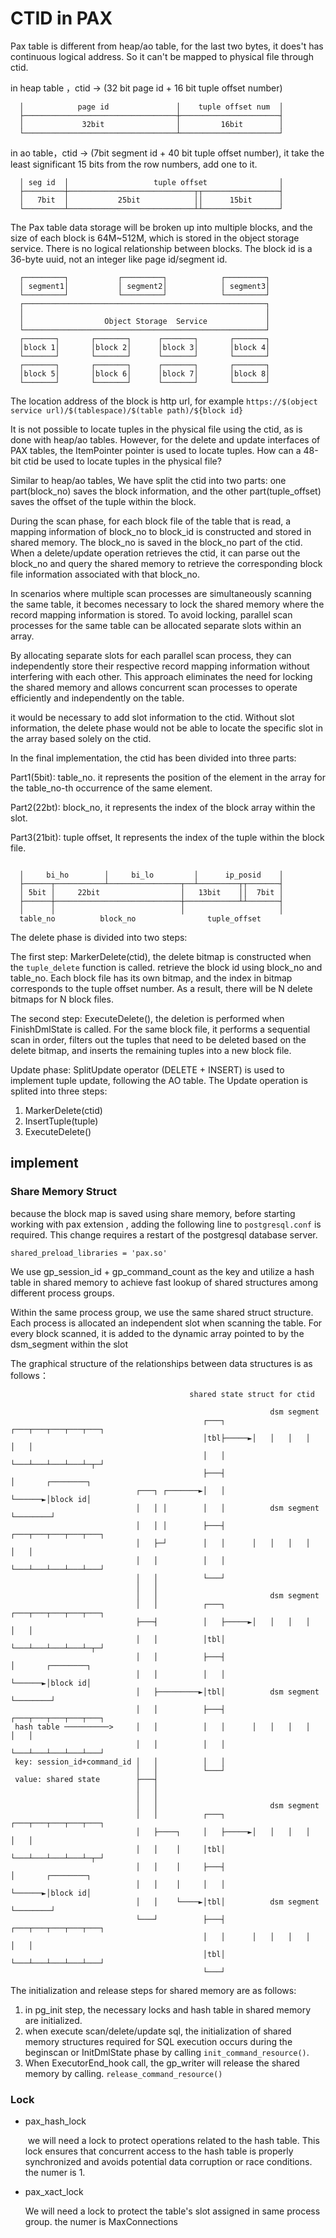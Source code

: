 <!--
  Licensed to the Apache Software Foundation (ASF) under one
  or more contributor license agreements.  See the NOTICE file
  distributed with this work for additional information
  regarding copyright ownership.  The ASF licenses this file
  to you under the Apache License, Version 2.0 (the
  "License"); you may not use this file except in compliance
  with the License.  You may obtain a copy of the License at

   http://www.apache.org/licenses/LICENSE-2.0

  Unless required by applicable law or agreed to in writing,
  software distributed under the License is distributed on an
  "AS IS" BASIS, WITHOUT WARRANTIES OR CONDITIONS OF ANY
  KIND, either express or implied.  See the License for the
  specific language governing permissions and limitations
  under the License.
-->

# CTID in  PAX

Pax table is different from heap/ao table, for the last two bytes, it does't has continuous logical address. So it can't be mapped to physical file through ctid.

in heap table ，ctid -> (32 bit page id + 16 bit tuple offset number)

```
  │            page id               │    tuple offset num  │
  ├──────────────────────────────────┼──────────────────────┤
  │             32bit                │         16bit        │
  └──────────────────────────────────┴──────────────────────┘
```

in ao table，ctid -> (7bit segment id  + 40 bit tuple offset number), it take the least significant 15 bits from the row numbers, add one to it.

```
  │ seg id  │                   tuple offset                │
  ├─────────┼────────────────────────────┬┬─────────────────┤
  │   7bit  │           25bit            ││      15bit      │
  └─────────┴────────────────────────────┴┴─────────────────┘
```


 The Pax table data storage will be broken up into multiple blocks, and the size of each block is 64M~512M, which is stored in the object storage service. There is no logical relationship between blocks. The block id is a 36-byte uuid, not an integer like page id/segment id.

```
  ┌─────────┐           ┌─────────┐            ┌─────────┐
  │ segment1│           │ segment2│            │ segment3│
  └─────────┘           └─────────┘            └─────────┘
  ┌──────────────────────────────────────────────────────┐
  │                                                      │
  │                  Object Storage  Service             │
  └──────────────────────────────────────────────────────┘
  ┌───────┐       ┌───────┐      ┌───────┐       ┌───────┐
  │block 1│       │block 2│      │block 3│       │block 4│
  └───────┘       └───────┘      └───────┘       └───────┘
  ┌───────┐       ┌───────┐      ┌───────┐       ┌───────┐
  │block 5│       │block 6│      │block 7│       │block 8│
  └───────┘       └───────┘      └───────┘       └───────┘
```

The location address of the block is http url, for example `https://$(object service url)/$(tablespace)/$(table path)/${block id}`

It is not possible to locate tuples in the physical file using the ctid, as is done with heap/ao tables. However, for the delete and update interfaces of PAX tables, the ItemPointer pointer is used to locate tuples. How can a 48-bit ctid be used to locate tuples in the physical file?

Similar to heap/ao tables, We have split the ctid into two parts: one part(block_no) saves the block information, and the other part(tuple_offset) saves the offset of the tuple within the block.

During the scan phase, for each block file of the table  that is read, a mapping information of block_no to block_id is constructed and stored in shared memory. The block_no is saved in the block_no part of the ctid. When a delete/update operation retrieves the ctid, it can parse out the block_no and query the shared memory to retrieve the corresponding block file information associated with that block_no.

In scenarios where multiple scan processes are simultaneously scanning the same table, it becomes necessary to lock the shared memory where the record mapping information is stored. To avoid locking, parallel scan processes for the same table can be allocated separate slots within an array.

By allocating separate slots for each parallel scan process, they can independently store their respective record mapping information without interfering with each other. This approach eliminates the need for locking the shared memory and allows concurrent scan processes to operate efficiently and independently on the table.

it would be necessary to add slot information to the ctid. Without slot information, the delete phase would not be able to locate the specific slot in the array based solely on the ctid.

In the final implementation, the ctid has been divided into three parts:

Part1(5bit): table_no.   it represents the position of the element in the array for the table_no-th occurrence of the same element.

Part2(22bt): block_no, it represents the index of the block array within the slot.

Part3(21bit): tuple offset, It represents the index of the tuple within the block file.


```
 
  │     bi_ho        │     bi_lo         │      ip_posid    │
  ├──────┬───────────┴────────────────┬──┴─────────┬┬───────┤
  │ 5bit │     22bit                  │   13bit    ││  7bit │
  ├──────┼────────────────────────────┼────────────┴┴───────┤
  │      │                            │                     │
  table_no          block_no                tuple_offset
```

The delete phase is divided into two steps:

The first step: MarkerDelete(ctid), the delete bitmap is constructed when the  `tuple_delete` function is called.  retrieve the block id using block_no and table_no. Each block file has its own bitmap, and the index in bitmap corresponds to the tuple offset number. As a result, there will be N delete bitmaps for N block files.

The second step:  ExecuteDelete(), the deletion is performed when FinishDmlState is called. For the same block file, it performs a sequential scan in order, filters out the tuples that need to be deleted based on the delete bitmap, and inserts the remaining tuples into a new block file.

Update phase: SplitUpdate operator (DELETE + INSERT) is used to implement tuple update, following the AO table. The Update operation is splited into three steps:

1. MarkerDelete(ctid)
2. InsertTuple(tuple)
3. ExecuteDelete()


## implement 

### Share Memory Struct 

because the block map is saved using share memory,  before starting working with pax extension , adding the following line to `postgresql.conf` is required. This change requires a restart of the postgresql database server.

```
shared_preload_libraries = 'pax.so'
```

We use gp_session_id + gp_command_count as the key and utilize a hash table in shared memory to achieve fast lookup of shared structures among different process groups.

Within the same process group, we use the same shared struct structure. Each process is allocated an independent slot when scanning the table. For every block scanned, it is added to the dynamic array pointed to by the dsm_segment within the slot

The graphical structure of the relationships between data structures is as follows：

```
                                        shared state struct for ctid

                                                          dsm segment
                                           ┌───┐      ┌───┬───┬───┬───┬───┐
                                           │tbl├─────►│   │   │   │   │   │
                                           │   │      └───┴───┴───┴───┴─┬─┘
                                           ├───┤                        │       ┌────────┐
                            ┌───┐ ┌───────►│   │                        └──────►│block id│
                            │   │ │        │   │          dsm segment           └────────┘
                            │   │ │        ├───┤      ┌───┬───┬───┬───┬───┐
                            │   ├─┘        │   │      │   │   │   │   │   │
                            │   │          │   │      └───┴───┴───┴───┴───┘
                            │   │          └───┘
                            │   │
                            │   │                         dsm segment
                            │   │          ┌───┐      ┌───┬───┬───┬───┬───┐
                            ├───┤          │   ├─────►│   │   │   │   │   │
                            │   │          │tbl│      └───┴───┴───┴───┴─┬─┘
                            │   │          ├───┤                        │       ┌────────┐
                            │   │          │   │                        └──────►│block id│
                            │   ├─────────►│tbl│          dsm segment           └────────┘
                            │   │          ├───┤      ┌───┬───┬───┬───┬───┐
 hash table ──────────>     │   │          │   │      │   │   │   │   │   │
                            │   │          │   │      └───┴───┴───┴───┴───┘
 key: session_id+command_id │   │          │   │
                            │   │          └───┘
 value: shared state        ├───┤
                            │   │
                            │   │
                            │   │                         dsm segment
                            │   │          ┌───┐      ┌───┬───┬───┬───┬───┐
                            │   ├────┐     │   ├─────►│   │   │   │   │   │
                            │   │    │     │tbl│      └───┴───┴───┴───┴─┬─┘
                            │   │    │     ├───┤                        │       ┌────────┐
                            │   │    │     │   │                        └──────►│block id│
                            │   │    └────►│tbl│          dsm segment           └────────┘
                            └───┘          ├───┤      ┌───┬───┬───┬───┬───┐
                                           │   │      │   │   │   │   │   │
                                           │tbl│      └───┴───┴───┴───┴───┘
                                           └───┘
```

The initialization and release steps for shared memory are as follows:

1. in pg_init step, the necessary locks and hash table in shared memory are initialized. 
2. when execute scan/delete/update sql,  the initialization of shared memory structures required for SQL execution occurs during the beginscan or InitDmlState phase by calling `init_command_resource()`. 
3. When ExecutorEnd_hook call, the gp_writer will release the shared memory by calling. `release_command_resource()`



### Lock

* pax_hash_lock

  ​	we will need a lock to protect operations related to the hash table. This lock ensures that concurrent access to the hash table is properly synchronized and avoids potential data corruption or race conditions.  the numer is 1.

* pax_xact_lock

  We will need a lock to protect the table's slot assigned in same process group.  the numer is MaxConnections

